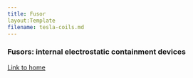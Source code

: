 ```yaml
---
title: Fusor
layout:Template
filename: tesla-coils.md
--- 
```


### Fusors: internal electrostatic containment devices

[Link to home](https://blbadger.github.io/)

